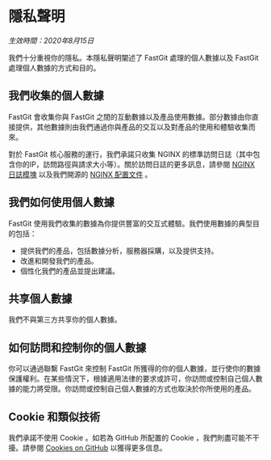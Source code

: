 # 隱私聲明

*生效時間：2020年8月15日*

我們十分重視你的隱私。本隱私聲明闡述了 FastGit 處理的個人數據以及 FastGit 處理個人數據的方式和目的。

## 我們收集的個人數據

FastGit 會收集你與 FastGit 之間的互動數據以及產品使用數據。部分數據由你直接提供，其他數據則由我們通過你與產品的交互以及對產品的使用和體驗收集而來。

對於 FastGit 核心服務的運行，我們承諾只收集 NGINX 的標準訪問日誌（其中包含你的IP，訪問路徑與請求大小等）。關於訪問日誌的更多訊息，請參閱 [NGINX 日誌模塊](https://nginx.org/en/docs/http/ngx_http_log_module.html) 以及我們開源的 [NGINX 配置文件](https://github.com/fastgitorg/nginx-conf) 。

## 我們如何使用個人數據

FastGit 使用我們收集的數據為你提供豐富的交互式體驗。我們使用數據的典型目的包括：

- 提供我們的產品，包括數據分析，服務器採購，以及提供支持。
- 改進和開發我們的產品。
- 個性化我們的產品並提出建議。

## 共享個人數據

我們不與第三方共享你的個人數據。

## 如何訪問和控制你的個人數據

你可以通過聯繫 FastGit 來控制 FastGit 所獲得的你的個人數據，並行使你的數據保護權利。在某些情況下，根據適用法律的要求或許可，你訪問或控制自己個人數據的能力將受限。你訪問或控制自己個人數據的方式也取決於你所使用的產品。

## Cookie 和類似技術

我們承諾不使用 Cookie 。如若為 GitHub 所配置的 Cookie ，我們則盡可能不干擾。請參閱 [Cookies on GitHub](https://docs.github.com/en/github/site-policy/github-subprocessors-and-cookies#cookies-on-github) 以獲得更多信息。

